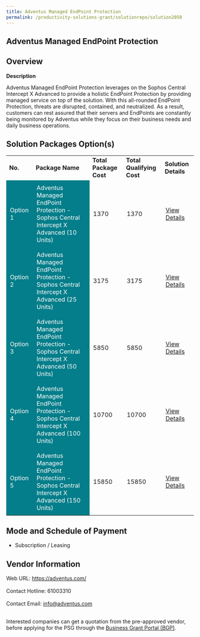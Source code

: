 ```yaml
---
title: Adventus Managed EndPoint Protection
permalink: /productivity-solutions-grant/solutionrepo/solution2050
---
```


## Adventus Managed EndPoint Protection

## Overview

**Description**

Adventus Managed EndPoint Protection leverages on the Sophos Central Intercept X Advanced to provide a holistic EndPoint Protection by providing managed service on top of the solution.
With this all-rounded EndPoint Protection, threats are disrupted, contained, and neutralized. As a result, customers can rest assured that their servers and EndPoints are constantly being monitored by Adventus while they focus on their business needs and daily business operations.

## Solution Packages Option(s)

<table>
<tr>
<td><b>No.</b></td>
<td><b>Package Name</b></td>
<td><b>Total Package Cost</b></td>
<td><b>Total Qualifying Cost</b></td>
<td><b>Solution Details</b></td>
</tr>
<tr>
<td style='padding: 10px; background-color: #037E8A; color: #FFFFFF;'>Option 1</td>
<td style='padding: 10px; background-color: #037E8A; color: #FFFFFF;'>Adventus Managed EndPoint Protection - Sophos Central Intercept X Advanced (10 Units)</td>
<td style='padding: 10px;'>1370</td>
<td style='padding: 10px;'>1370</td>
<td style='padding: 10px;'><a href='https://www.gobusiness.gov.sg/images/psg/Adventus20200491_Desensitised_Annex_3(002).pdf_Part_1.pdf' target='_blank'>View Details</a></td>
</tr>
<tr>
<td style='padding: 10px; background-color: #037E8A; color: #FFFFFF;'>Option 2</td>
<td style='padding: 10px; background-color: #037E8A; color: #FFFFFF;'>Adventus Managed EndPoint Protection - Sophos Central Intercept X Advanced (25 Units)</td>
<td style='padding: 10px;'>3175</td>
<td style='padding: 10px;'>3175</td>
<td style='padding: 10px;'><a href='https://www.gobusiness.gov.sg/images/psg/Adventus20200491_Desensitised_Annex_3(002).pdf_Part_2.pdf' target='_blank'>View Details</a></td>
</tr>
<tr>
<td style='padding: 10px; background-color: #037E8A; color: #FFFFFF;'>Option 3</td>
<td style='padding: 10px; background-color: #037E8A; color: #FFFFFF;'>Adventus Managed EndPoint Protection - Sophos Central Intercept X Advanced (50 Units)</td>
<td style='padding: 10px;'>5850</td>
<td style='padding: 10px;'>5850</td>
<td style='padding: 10px;'><a href='https://www.gobusiness.gov.sg/images/psg/Adventus20200491_Desensitised_Annex_3(002).pdf_Part_3.pdf' target='_blank'>View Details</a></td>
</tr>
<tr>
<td style='padding: 10px; background-color: #037E8A; color: #FFFFFF;'>Option 4</td>
<td style='padding: 10px; background-color: #037E8A; color: #FFFFFF;'>Adventus Managed EndPoint Protection - Sophos Central Intercept X Advanced (100 Units)</td>
<td style='padding: 10px;'>10700</td>
<td style='padding: 10px;'>10700</td>
<td style='padding: 10px;'><a href='https://www.gobusiness.gov.sg/images/psg/Adventus20200491_Desensitised_Annex_3(002).pdf_Part_4.pdf' target='_blank'>View Details</a></td>
</tr>
<tr>
<td style='padding: 10px; background-color: #037E8A; color: #FFFFFF;'>Option 5</td>
<td style='padding: 10px; background-color: #037E8A; color: #FFFFFF;'>Adventus Managed EndPoint Protection - Sophos Central Intercept X Advanced (150 Units)</td>
<td style='padding: 10px;'>15850</td>
<td style='padding: 10px;'>15850</td>
<td style='padding: 10px;'><a href='https://www.gobusiness.gov.sg/images/psg/Adventus20200491_Desensitised_Annex_3(002).pdf_Part_5.pdf' target='_blank'>View Details</a></td>
</tr>
</table>

## Mode and Schedule of Payment

 - Subscription / Leasing

## Vendor Information

 Web URL: https://adventus.com/ <br><br>Contact Hotline: 61003310 <br><br>Contact Email: info@adventus.com<br><br>

Interested companies can get a quotation from the pre-approved vendor, before applying for the PSG through the <a href='https://www.businessgrants.gov.sg/' target='_blank' rel='noopener'>Business Grant Portal (BGP)</a>.

<script src="/jquery/resize-tables.js"></script>
